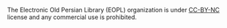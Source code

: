 The Electronic Old Persian Library (EOPL) organization is under [CC-BY-NC](https://github.com/Electronic-Old-Persian-Library/LICENSE-CC-BY-NC/blob/main/LICENSE-CC-BY-NC) license and any commercial use is prohibited.

